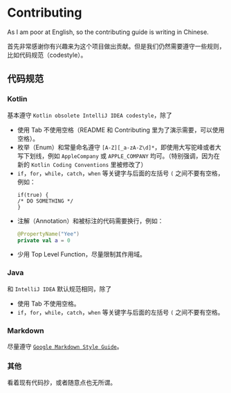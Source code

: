 # Contributing

As I am poor at English, so the contributing guide is writing in Chinese.

首先非常感谢你有兴趣来为这个项目做出贡献。但是我们仍然需要遵守一些规则，比如代码规范（codestyle）。

## 代码规范

### Kotlin

基本遵守 `Kotlin obsolete IntelliJ IDEA codestyle`，除了

- 使用 Tab 不使用空格（README 和 Contributing 里为了演示需要，可以使用空格）。
- 枚举（Enum）和常量命名遵守 `[A-Z][_a-zA-Z\d]*`，即使用大写驼峰或者大写下划线，例如 `AppleCompany` 或 `APPLE_COMPANY`
  均可。（特别强调，因为在新的 `Kotlin Coding Conventions` 里被修改了）
- `if`，`for`，`while`，`catch`，`when` 等关键字与后面的左括号 `(` 之间不要有空格，例如：
  ```
  if(true) {
  /* DO SOMETHING */
  }
  ```
- 注解（Annotation）和被标注的代码需要换行，例如：
  ```kotlin
  @PropertyName("Yee")
  private val a = 0
  ```
- 少用 Top Level Function，尽量限制其作用域。

### Java

和 `IntelliJ IDEA` 默认规范相同，除了

- 使用 Tab 不使用空格。
- `if`，`for`，`while`，`catch`，`when` 等关键字与后面的左括号 `(` 之间不要有空格。

### Markdown

尽量遵守 [`Google Markdown Style Guide`](https://google.github.io/styleguide/docguide/style.html)。

### 其他

看着现有代码抄，或者随意点也无所谓。
